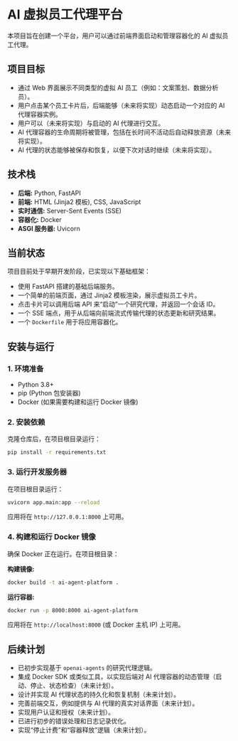 # AI 虚拟员工代理平台

本项目旨在创建一个平台，用户可以通过前端界面启动和管理容器化的 AI 虚拟员工代理。

## 项目目标

*   通过 Web 界面展示不同类型的虚拟 AI 员工（例如：文案策划、数据分析员）。
*   用户点击某个员工卡片后，后端能够（未来将实现）动态启动一个对应的 AI 代理容器实例。
*   用户可以（未来将实现）与启动的 AI 代理进行交互。
*   AI 代理容器的生命周期将被管理，包括在长时间不活动后自动释放资源（未来将实现）。
*   AI 代理的状态能够被保存和恢复，以便下次对话时继续（未来将实现）。

## 技术栈

*   **后端:** Python, FastAPI
*   **前端:** HTML (Jinja2 模板), CSS, JavaScript
*   **实时通信:** Server-Sent Events (SSE)
*   **容器化:** Docker
*   **ASGI 服务器:** Uvicorn

## 当前状态

项目目前处于早期开发阶段，已实现以下基础框架：

*   使用 FastAPI 搭建的基础后端服务。
*   一个简单的前端页面，通过 Jinja2 模板渲染，展示虚拟员工卡片。
*   点击卡片可以调用后端 API 来“启动”一个研究代理，并返回一个会话 ID。
*   一个 SSE 端点，用于从后端向前端流式传输代理的状态更新和研究结果。
*   一个 `Dockerfile` 用于将应用容器化。

## 安装与运行

### 1. 环境准备

*   Python 3.8+
*   pip (Python 包安装器)
*   Docker (如果需要构建和运行 Docker 镜像)

### 2. 安装依赖

克隆仓库后，在项目根目录运行：

```bash
pip install -r requirements.txt
```

### 3. 运行开发服务器

在项目根目录运行：

```bash
uvicorn app.main:app --reload
```


应用将在 `http://127.0.0.1:8000` 上可用。

### 4. 构建和运行 Docker 镜像

确保 Docker 正在运行。在项目根目录：

**构建镜像:**
```bash
docker build -t ai-agent-platform .
```

**运行容器:**
```bash
docker run -p 8000:8000 ai-agent-platform
```
应用将在 `http://localhost:8000` (或 Docker 主机 IP) 上可用。

## 后续计划

*   已初步实现基于 `openai-agents` 的研究代理逻辑。
*   集成 Docker SDK 或类似工具，以实现后端对 AI 代理容器的动态管理（启动、停止、状态检查）（未来计划）。
*   设计并实现 AI 代理状态的持久化和恢复机制（未来计划）。
*   完善前端交互，例如提供与 AI 代理的真实对话界面（未来计划）。
*   实现用户认证和授权（未来计划）。
*   已进行初步的错误处理和日志记录优化。
*   实现“停止计费”和“容器释放”逻辑（未来计划）。
